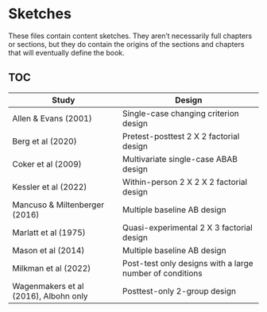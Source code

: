 # Sketches

These files contain content sketches. They aren’t necessarily full chapters or sections, but they do contain the origins of the sections and chapters that will eventually define the book.

## TOC

| Study | Design | 
| - | - | 
| Allen & Evans (2001) | Single-case changing criterion design |
| Berg et al (2020) | Pretest-posttest 2 X 2 factorial design |
| Coker et al (2009) | Multivariate single-case ABAB design | 
| Kessler et al (2022) | Within-person 2 X 2 X 2 factorial design |
| Mancuso & Miltenberger (2016) | Multiple baseline AB design |
| Marlatt et al (1975) | Quasi-experimental 2 X 3 factorial design |
| Mason et al (2014) | Multiple baseline AB design | 
| Milkman et al (2022) | Post-test only designs with a large number of conditions| 
| Wagenmakers et al (2016), Albohn only | Posttest-only 2-group design| 




